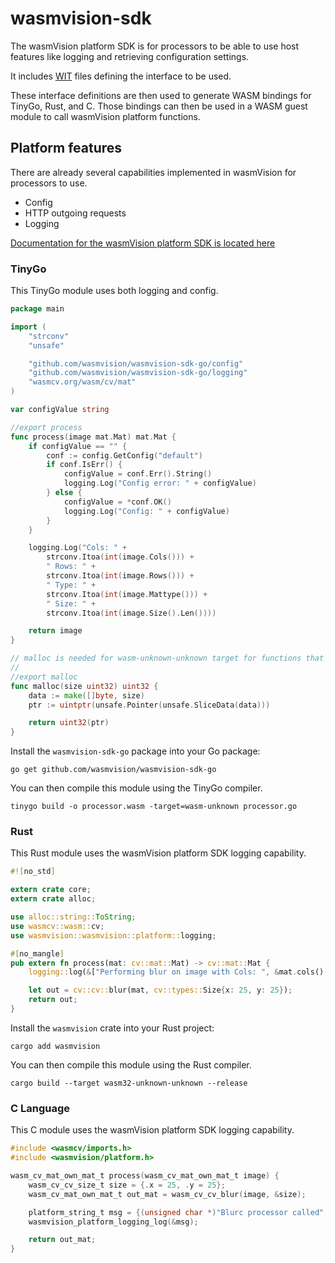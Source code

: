 # wasmvision-sdk

The wasmVision platform SDK is for processors to be able to use host features like logging and retrieving configuration settings.

It includes [WIT](https://github.com/WebAssembly/component-model/blob/main/design/mvp/WIT.md) files defining the interface to be used.

These interface definitions are then used to generate WASM bindings for TinyGo, Rust, and C. Those bindings can then be used in a WASM guest module to call wasmVision platform functions.

## Platform features

There are already several capabilities implemented in wasmVision for processors to use.

- Config
- HTTP outgoing requests
- Logging

[Documentation for the wasmVision platform SDK is located here](./docs/imports.md)

### TinyGo

This TinyGo module uses both logging and config.

```go
package main

import (
	"strconv"
	"unsafe"

	"github.com/wasmvision/wasmvision-sdk-go/config"
	"github.com/wasmvision/wasmvision-sdk-go/logging"
	"wasmcv.org/wasm/cv/mat"
)

var configValue string

//export process
func process(image mat.Mat) mat.Mat {
	if configValue == "" {
		conf := config.GetConfig("default")
		if conf.IsErr() {
			configValue = conf.Err().String()
			logging.Log("Config error: " + configValue)
		} else {
			configValue = *conf.OK()
			logging.Log("Config: " + configValue)
		}
	}

	logging.Log("Cols: " +
		strconv.Itoa(int(image.Cols())) +
		" Rows: " +
		strconv.Itoa(int(image.Rows())) +
		" Type: " +
		strconv.Itoa(int(image.Mattype())) +
		" Size: " +
		strconv.Itoa(int(image.Size().Len())))

	return image
}

// malloc is needed for wasm-unknown-unknown target for functions that return a List.
//
//export malloc
func malloc(size uint32) uint32 {
	data := make([]byte, size)
	ptr := uintptr(unsafe.Pointer(unsafe.SliceData(data)))

	return uint32(ptr)
}
```

Install the `wasmvision-sdk-go` package into your Go package:

```shell
go get github.com/wasmvision/wasmvision-sdk-go
```

You can then compile this module using the TinyGo compiler.

```shell
tinygo build -o processor.wasm -target=wasm-unknown processor.go
```

### Rust

This Rust module uses the wasmVision platform SDK logging capability.

```rust
#![no_std]

extern crate core;
extern crate alloc;

use alloc::string::ToString;
use wasmcv::wasm::cv;
use wasmvision::wasmvision::platform::logging;

#[no_mangle]
pub extern fn process(mat: cv::mat::Mat) -> cv::mat::Mat {
    logging::log(&["Performing blur on image with Cols: ", &mat.cols().to_string(), " Rows: ", &mat.rows().to_string()].concat());

    let out = cv::cv::blur(mat, cv::types::Size{x: 25, y: 25});
    return out;
}
```

Install the `wasmvision` crate into your Rust project:

```shell
cargo add wasmvision
```

You can then compile this module using the Rust compiler.

```shell
cargo build --target wasm32-unknown-unknown --release
```

### C Language

This C module uses the wasmVision platform SDK logging capability.

```c
#include <wasmcv/imports.h>
#include <wasmvision/platform.h>

wasm_cv_mat_own_mat_t process(wasm_cv_mat_own_mat_t image) {
    wasm_cv_cv_size_t size = {.x = 25, .y = 25};
    wasm_cv_mat_own_mat_t out_mat = wasm_cv_cv_blur(image, &size);

    platform_string_t msg = {(unsigned char *)"Blurc processor called", 23};
    wasmvision_platform_logging_log(&msg);

    return out_mat;
}
```

